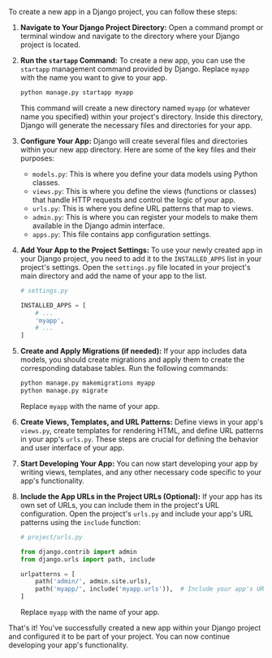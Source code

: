 To create a new app in a Django project, you can follow these steps:

1. **Navigate to Your Django Project Directory:**
   Open a command prompt or terminal window and navigate to the directory where your Django project is located.

2. **Run the `startapp` Command:**
   To create a new app, you can use the `startapp` management command provided by Django. Replace `myapp` with the name you want to give to your app.

   ```bash
   python manage.py startapp myapp
   ```

   This command will create a new directory named `myapp` (or whatever name you specified) within your project's directory. Inside this directory, Django will generate the necessary files and directories for your app.

3. **Configure Your App:**
   Django will create several files and directories within your new app directory. Here are some of the key files and their purposes:

   - `models.py`: This is where you define your data models using Python classes.
   - `views.py`: This is where you define the views (functions or classes) that handle HTTP requests and control the logic of your app.
   - `urls.py`: This is where you define URL patterns that map to views.
   - `admin.py`: This is where you can register your models to make them available in the Django admin interface.
   - `apps.py`: This file contains app configuration settings.

4. **Add Your App to the Project Settings:**
   To use your newly created app in your Django project, you need to add it to the `INSTALLED_APPS` list in your project's settings. Open the `settings.py` file located in your project's main directory and add the name of your app to the list.

   ```python
   # settings.py

   INSTALLED_APPS = [
       # ...
       'myapp',
       # ...
   ]
   ```

5. **Create and Apply Migrations (if needed):**
   If your app includes data models, you should create migrations and apply them to create the corresponding database tables. Run the following commands:

   ```bash
   python manage.py makemigrations myapp
   python manage.py migrate
   ```

   Replace `myapp` with the name of your app.

6. **Create Views, Templates, and URL Patterns:**
   Define views in your app's `views.py`, create templates for rendering HTML, and define URL patterns in your app's `urls.py`. These steps are crucial for defining the behavior and user interface of your app.

7. **Start Developing Your App:**
   You can now start developing your app by writing views, templates, and any other necessary code specific to your app's functionality.

8. **Include the App URLs in the Project URLs (Optional):**
   If your app has its own set of URLs, you can include them in the project's URL configuration. Open the project's `urls.py` and include your app's URL patterns using the `include` function:

   ```python
   # project/urls.py

   from django.contrib import admin
   from django.urls import path, include

   urlpatterns = [
       path('admin/', admin.site.urls),
       path('myapp/', include('myapp.urls')),  # Include your app's URLs here
   ]
   ```

   Replace `myapp` with the name of your app.

That's it! You've successfully created a new app within your Django project and configured it to be part of your project. You can now continue developing your app's functionality.
